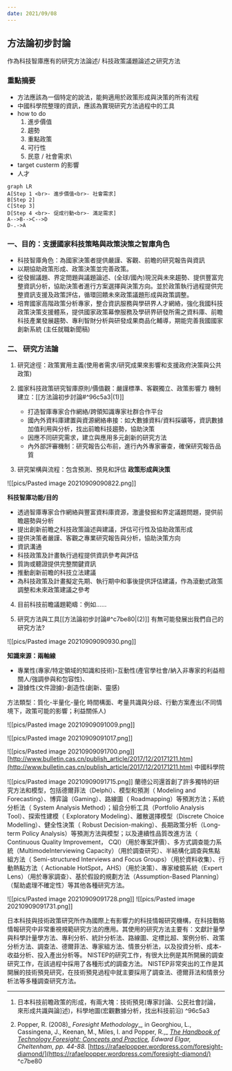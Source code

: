 ```yaml
---
date: 2021/09/08
---
```


## 方法論初步討論
作為科技智庫應有的研究方法論述/ 科技政策議題論述之研究方法

### 重點摘要
- 方法應該為一個特定的說法，能夠適用於政策形成與決策的所有流程
- 中國科學院整理的資訊，應該為實現研究方法過程中的工具
- how to do
	1. 進步價值
	2. 趨勢
	3. 重點政策
	4. 可行性
	5. 民意 / 社會需求\
- target custerm 的影響
- 人才

```mermaid
graph LR
A[Step 1 <br>- 進步價值<br>- 社會需求]
B[Step 2]
C[Step 3]
D[Step 4 <br>- 促成行動<br>- 滿足需求]
A-->B-->C-->D
D-.->A
```

### 一、目的：支援國家科技策略與政策決策之智庫角色
- 科技智庫角色：為國家決策者提供嚴謹、客觀、前瞻的研究報告與資訊
- 以期協助政策形成、政策決策並完善政策。
- 從發掘議題、界定問題與議題論述、(全球/國內)現況與未來趨勢、提供豐富完整資訊分析，協助決策者進行方案選擇與決策方向。並於政策執行過程提供完整資訊支援及政策評估，循環回饋未來政策議題形成與政策調整。
- 培育國家高階政策分析專家，整合資訊服務與學研界人才網絡，強化我國科技政策決策支援體系，提供國家政策幕僚服務及學研界研發所需之資料庫、前瞻科技產業發展趨勢、專利智財分析與研發成果商品化輔導，期能完善我國國家創新系統 (主任就職新聞稿)

### 二、 研究方法論
1. 研究途徑：政策實用主義(使用者需求/研究成果來影響和支援政府決策與公共政策)
2. 國家科技政策研究智庫原則/價值觀：嚴謹標準、客觀獨立、政策影響力 機制建立：[[方法論初步討論#^96c5a3|(1)]] 
	- 打造智庫專家合作網絡/跨領知識專家社群合作平台
	- 國內外資料庫建置與資源網絡串接：如大數據資料/資料採礦等，資訊數據加值利用與分析，找出前瞻科技趨勢，協助決策
	- 因應不同研究需求，建立與應用多元創新的研究方法
	- 內外部評審機制：研究報告公布前，進行內外專家審查，確保研究報告品質

3. 研究架構與流程：包含預測、預見和評估
**政策形成與決策**

![[pics/Pasted image 20210909090822.png]]

**科技智庫功能/目的**
- 透過智庫專家合作網絡與豐富資料庫資源，激盪發掘和界定議題問題，提供前瞻趨勢與分析
- 提出創新前瞻之科技政策論述與建議，評估可行性及協助政策形成
- 提供決策者嚴謹、客觀之專業研究報告與分析，協助決策方向
- 資訊溝通
- 科技政策及計畫執行過程提供資訊參考與評估
- 質詢或聽證提供完整關鍵資訊
- 推動創新前瞻的科技立法建議
- 為科技政策及計畫擬定先期、執行期中和事後提供評估建議，作為滾動式政策調整和未來政策建議之參考

4. 目前科技前瞻議題範疇：例如……

5. 研究方法與工具[[方法論初步討論#^c7be80|(2)]]
有無可能發展出我們自己的研究方法?

![[pics/Pasted image 20210909090930.png]]

**知識來源：兩軸線**
- 專業性(專家/特定領域的知識和技術)-互動性(產官學社會/納入非專家的利益相關人/強調參與和包容性)、
- 證據性(文件證據)-創造性(創新、靈感)

方法類型：質化-半量化-量化
時間構面、考量共識與分歧、行動方案產出(不同情境下，政策可能的影響；利益關係人)

![[pics/Pasted image 20210909091009.png]]

![[pics/Pasted image 20210909091017.png]]


![[pics/Pasted image 20210909091700.png]]
[http://www.bulletin.cas.cn/publish_article/2017/12/20171211.htm](http://www.bulletin.cas.cn/publish_article/2017/12/20171211.htm) 中國科學院


![[pics/Pasted image 20210909091715.png]]
蘭德公司還首創了許多獨特的研究方法和模型，包括德爾菲法（Delphi）、模型和預測（ Modeling and Forecasting）、博弈論（Gaming）、路線圖（ Roadmapping）等預測方法；系統分析法（ System Analysis Method）；組合分析工具（Portfolio Analysis Tool）、探索性建模（ Exploratory Modeling）、離散選擇模型（Discrete Choice Modelling）、健全性決策（ Robust Decision-making）、長期政策分析（Long-term Policy Analysis）等預測方法與模型；以及連續性品質改進方法（ Continuous Quality Improvement， CQI）（用於專案評價）、多方式調查能力系統（MultimodeInterviewing Capacity）（用於調查研究）、半結構化調查與焦點組方法（ Semi-structured Interviews and Focus Groups）（用於資料收集）、行動熱點方法（ Actionable HotSpot，AHS）（用於決策）、專家棱鏡系統（Expert Lens）（用於專家調查）、基於假設的規劃方法（Assumption-Based Planning）（幫助處理不確定性）等其他各種研究方法。

![[pics/Pasted image 20210909091728.png]]
![[pics/Pasted image 20210909091731.png]]

日本科技與技術政策研究所作為國際上有影響力的科技情報研究機構，在科技戰略情報研究中非常重視規範研究方法的應用。其使用的研究方法主要有：文獻計量學與科學計量學方法、專利分析、統計分析法、路線圖、定標比超、案例分析、政策分析方法、調查法、德爾菲法、專家組方法、情景分析法，以及投資分析、成本-收益分析、投入產出分析等。 NISTEP的研究工作，有很大比例是其所開展的調查研究工作，在該過程中採用了各種形式的調查方法。 NISTEP非常突出的工作是其開展的技術預見研究，在技術預見過程中就主要採用了調查法、德爾菲法和情景分析法等多種調查研究方法。

  

---

1. 日本科技前瞻政策的形成，有兩大塊：技術預見(專家討論、公民社會討論，來形成共識與論]述)，科學地圖(宏觀數據分析，找出科技前沿) ^96c5a3

2. Popper, R. (2008)_ _Foresight Methodology__, in Georghiou, L., Cassingena, J., Keenan, M., Miles, I. and Popper, R.,_ [_The Handbook of Technology Foresight: Concepts and Practice_](https://www.e-elgar.com/shop/gbp/the-handbook-of-technology-foresight-9781848448100.htm- "Foresight Handbook")_, Edward Elgar, Cheltenham, pp. 44-88._ [https://rafaelpopper.wordpress.com/foresight-diamond/](https://rafaelpopper.wordpress.com/foresight-diamond/) ^c7be80
